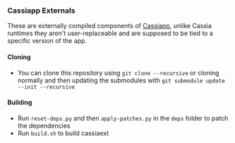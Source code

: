 ### Cassiapp Externals

These are externally compiled components of [Cassiapp](https://github.com/cassia-org/cassiapp), unlike Cassia runtimes they aren't user-replaceable and are supposed to be tied to a specific version of the app.

#### Cloning
* You can clone this repository using `git clone --recursive` or cloning normally and then updating the submodules with `git submodule update --init --recursive`

#### Building
* Run `reset-deps.py` and then `apply-patches.py` in the `deps` folder to patch the dependencies
* Run `build.sh` to build cassiaext
